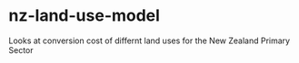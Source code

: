 # nz-land-use-model
Looks at conversion cost of differnt land uses for the New Zealand Primary Sector
